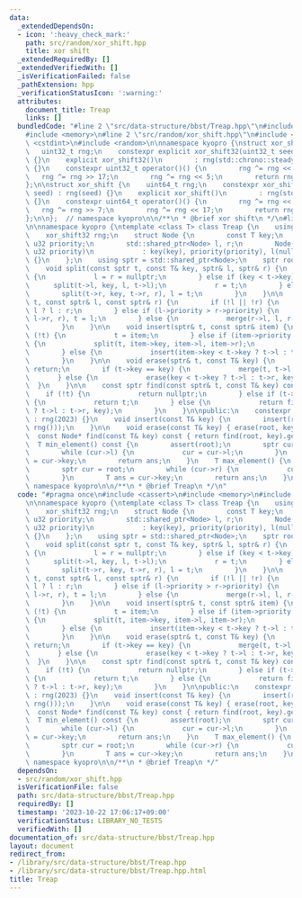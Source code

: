 ```yaml
---
data:
  _extendedDependsOn:
  - icon: ':heavy_check_mark:'
    path: src/random/xor_shift.hpp
    title: xor shift
  _extendedRequiredBy: []
  _extendedVerifiedWith: []
  _isVerificationFailed: false
  _pathExtension: hpp
  _verificationStatusIcon: ':warning:'
  attributes:
    document_title: Treap
    links: []
  bundledCode: "#line 2 \"src/data-structure/bbst/Treap.hpp\"\n#include <cassert>\n\
    #include <memory>\n#line 2 \"src/random/xor_shift.hpp\"\n#include <chrono>\n#include\
    \ <cstdint>\n#include <random>\n\nnamespace kyopro {\nstruct xor_shift32 {\n \
    \   uint32_t rng;\n    constexpr explicit xor_shift32(uint32_t seed) : rng(seed)\
    \ {}\n    explicit xor_shift32()\n        : rng(std::chrono::steady_clock::now().time_since_epoch().count())\
    \ {}\n    constexpr uint32_t operator()() {\n        rng ^= rng << 13;\n     \
    \   rng ^= rng >> 17;\n        rng ^= rng << 5;\n        return rng;\n    }\n\
    };\n\nstruct xor_shift {\n    uint64_t rng;\n    constexpr xor_shift(uint64_t\
    \ seed) : rng(seed) {}\n    explicit xor_shift()\n        : rng(std::chrono::steady_clock::now().time_since_epoch().count())\
    \ {}\n    constexpr uint64_t operator()() {\n        rng ^= rng << 13;\n     \
    \   rng ^= rng >> 7;\n        rng ^= rng << 17;\n        return rng;\n    }\n\
    };\n\n};  // namespace kyopro\n\n/**\n * @brief xor shift\n */\n#line 5 \"src/data-structure/bbst/Treap.hpp\"\
    \n\nnamespace kyopro {\ntemplate <class T> class Treap {\n    using u32 = std::uint32_t;\n\
    \    xor_shift32 rng;\n    struct Node {\n        const T key;\n        const\
    \ u32 priority;\n        std::shared_ptr<Node> l, r;\n        Node(const T& key,\
    \ u32 priority)\n            : key(key), priority(priority), l(nullptr), r(nullptr)\
    \ {}\n    };\n    using sptr = std::shared_ptr<Node>;\n    sptr root = nullptr;\n\
    \    void split(const sptr t, const T& key, sptr& l, sptr& r) {\n        if (!t)\
    \ {\n            l = r = nullptr;\n        } else if (key < t->key) {\n      \
    \      split(t->l, key, l, t->l);\n            r = t;\n        } else {\n    \
    \        split(t->r, key, t->r, r), l = t;\n        }\n    }\n\n    void merge(sptr&\
    \ t, const sptr& l, const sptr& r) {\n        if (!l || !r) {\n            t =\
    \ l ? l : r;\n        } else if (l->priority > r->priority) {\n            merge(l->r,\
    \ l->r, r), t = l;\n        } else {\n            merge(r->l, l, r->l), t = r;\n\
    \        }\n    }\n\n    void insert(sptr& t, const sptr& item) {\n        if\
    \ (!t) {\n            t = item;\n        } else if (item->priority > t->priority)\
    \ {\n            split(t, item->key, item->l, item->r);\n            t = item;\n\
    \        } else {\n            insert(item->key < t->key ? t->l : t->r, item);\n\
    \        }\n    }\n\n    void erase(sptr& t, const T& key) {\n        if (!t)\
    \ return;\n        if (t->key == key) {\n            merge(t, t->l, t->r);\n \
    \       } else {\n            erase(key < t->key ? t->l : t->r, key);\n      \
    \  }\n    }\n\n    const sptr find(const sptr& t, const T& key) const {\n    \
    \    if (!t) {\n            return nullptr;\n        } else if (t->key == key)\
    \ {\n            return t;\n        } else {\n            return find(key < t->key\
    \ ? t->l : t->r, key);\n        }\n    }\n\npublic:\n    constexpr explicit Treap()\
    \ : rng(2023) {}\n    void insert(const T& key) {\n        insert(root, std::make_shared<Node>(key,\
    \ rng()));\n    }\n\n    void erase(const T& key) { erase(root, key); }\n\n  \
    \  const Node* find(const T& key) const { return find(root, key).get(); }\n  \
    \  T min_element() const {\n        assert(root);\n        sptr cur = root;\n\
    \        while (cur->l) {\n            cur = cur->l;\n        }\n        T ans\
    \ = cur->key;\n        return ans;\n    }\n    T max_element() {\n        assert(root);\n\
    \        sptr cur = root;\n        while (cur->r) {\n            cur = cur->r;\n\
    \        }\n        T ans = cur->key;\n        return ans;\n    }\n};\n};  //\
    \ namespace kyopro\n\n/**\n * @brief Treap\n */\n"
  code: "#pragma once\n#include <cassert>\n#include <memory>\n#include \"../../random/xor_shift.hpp\"\
    \n\nnamespace kyopro {\ntemplate <class T> class Treap {\n    using u32 = std::uint32_t;\n\
    \    xor_shift32 rng;\n    struct Node {\n        const T key;\n        const\
    \ u32 priority;\n        std::shared_ptr<Node> l, r;\n        Node(const T& key,\
    \ u32 priority)\n            : key(key), priority(priority), l(nullptr), r(nullptr)\
    \ {}\n    };\n    using sptr = std::shared_ptr<Node>;\n    sptr root = nullptr;\n\
    \    void split(const sptr t, const T& key, sptr& l, sptr& r) {\n        if (!t)\
    \ {\n            l = r = nullptr;\n        } else if (key < t->key) {\n      \
    \      split(t->l, key, l, t->l);\n            r = t;\n        } else {\n    \
    \        split(t->r, key, t->r, r), l = t;\n        }\n    }\n\n    void merge(sptr&\
    \ t, const sptr& l, const sptr& r) {\n        if (!l || !r) {\n            t =\
    \ l ? l : r;\n        } else if (l->priority > r->priority) {\n            merge(l->r,\
    \ l->r, r), t = l;\n        } else {\n            merge(r->l, l, r->l), t = r;\n\
    \        }\n    }\n\n    void insert(sptr& t, const sptr& item) {\n        if\
    \ (!t) {\n            t = item;\n        } else if (item->priority > t->priority)\
    \ {\n            split(t, item->key, item->l, item->r);\n            t = item;\n\
    \        } else {\n            insert(item->key < t->key ? t->l : t->r, item);\n\
    \        }\n    }\n\n    void erase(sptr& t, const T& key) {\n        if (!t)\
    \ return;\n        if (t->key == key) {\n            merge(t, t->l, t->r);\n \
    \       } else {\n            erase(key < t->key ? t->l : t->r, key);\n      \
    \  }\n    }\n\n    const sptr find(const sptr& t, const T& key) const {\n    \
    \    if (!t) {\n            return nullptr;\n        } else if (t->key == key)\
    \ {\n            return t;\n        } else {\n            return find(key < t->key\
    \ ? t->l : t->r, key);\n        }\n    }\n\npublic:\n    constexpr explicit Treap()\
    \ : rng(2023) {}\n    void insert(const T& key) {\n        insert(root, std::make_shared<Node>(key,\
    \ rng()));\n    }\n\n    void erase(const T& key) { erase(root, key); }\n\n  \
    \  const Node* find(const T& key) const { return find(root, key).get(); }\n  \
    \  T min_element() const {\n        assert(root);\n        sptr cur = root;\n\
    \        while (cur->l) {\n            cur = cur->l;\n        }\n        T ans\
    \ = cur->key;\n        return ans;\n    }\n    T max_element() {\n        assert(root);\n\
    \        sptr cur = root;\n        while (cur->r) {\n            cur = cur->r;\n\
    \        }\n        T ans = cur->key;\n        return ans;\n    }\n};\n};  //\
    \ namespace kyopro\n\n/**\n * @brief Treap\n */"
  dependsOn:
  - src/random/xor_shift.hpp
  isVerificationFile: false
  path: src/data-structure/bbst/Treap.hpp
  requiredBy: []
  timestamp: '2023-10-22 17:06:17+09:00'
  verificationStatus: LIBRARY_NO_TESTS
  verifiedWith: []
documentation_of: src/data-structure/bbst/Treap.hpp
layout: document
redirect_from:
- /library/src/data-structure/bbst/Treap.hpp
- /library/src/data-structure/bbst/Treap.hpp.html
title: Treap
---
```

